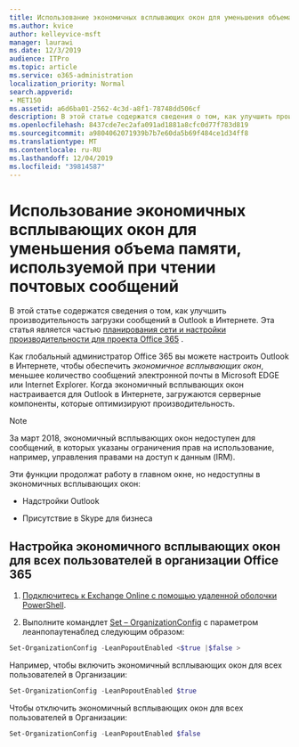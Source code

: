 ```yaml
---
title: Использование экономичных всплывающих окон для уменьшения объема памяти, используемой при чтении почтовых сообщений
ms.author: kvice
author: kelleyvice-msft
manager: laurawi
ms.date: 12/3/2019
audience: ITPro
ms.topic: article
ms.service: o365-administration
localization_priority: Normal
search.appverid:
- MET150
ms.assetid: a6d6ba01-2562-4c3d-a8f1-78748dd506cf
description: В этой статье содержатся сведения о том, как улучшить производительность загрузки сообщений в Outlook в Интернете.
ms.openlocfilehash: 8437cde7ec2afa091ad1881a8cfc0d77f783d819
ms.sourcegitcommit: a9804062071939b7b7e60da5b69f484ce1d34ff8
ms.translationtype: MT
ms.contentlocale: ru-RU
ms.lasthandoff: 12/04/2019
ms.locfileid: "39814587"
---
```

# <a name="use-lean-popouts-to-reduce-memory-used-when-reading-mail-messages"></a>Использование экономичных всплывающих окон для уменьшения объема памяти, используемой при чтении почтовых сообщений

В этой статье содержатся сведения о том, как улучшить производительность загрузки сообщений в Outlook в Интернете. Эта статья является частью [планирования сети и настройки производительности для проекта Office 365](https://aka.ms/tune) .
  
Как глобальный администратор Office 365 вы можете настроить Outlook в Интернете, чтобы обеспечить _экономичное всплывающих окон_, меньшее количество сообщений электронной почты в Microsoft EDGE или Internet Explorer. Когда экономичный всплывающих окон настраивается для Outlook в Интернете, загружаются серверные компоненты, которые оптимизируют производительность.
  
> [!NOTE]
> За март 2018, экономичный всплывающих окон недоступен для сообщений, в которых указаны ограничения прав на использование, например, управления правами на доступ к данным (IRM).
  
Эти функции продолжат работу в главном окне, но недоступны в экономичных всплывающих окон:
  
- Надстройки Outlook
  
- Присутствие в Skype для бизнеса
  
## <a name="to-configure-lean-popouts-for-all-users-within-your-office-365-organization"></a>Настройка экономичного всплывающих окон для всех пользователей в организации Office 365
  
1. [Подключитесь к Exchange Online с помощью удаленной оболочки PowerShell](https://technet.microsoft.com/library/jj984289%28v=exchg.150%29.aspx ).
  
2. Выполните командлет [Set – OrganizationConfig](https://technet.microsoft.com/library/aa997443%28v=exchg.160%29.aspx) с параметром леанпопаутенаблед следующим образом:

  ```powershell
  Set-OrganizationConfig -LeanPopoutEnabled <$true |$false >
  ```

  Например, чтобы включить экономичный всплывающих окон для всех пользователей в Организации:
  
  ```powershell
  Set-OrganizationConfig -LeanPopoutEnabled $true
  ```

  Чтобы отключить экономичный всплывающих окон для всех пользователей в Организации:

  ```powershell
  Set-OrganizationConfig -LeanPopoutEnabled $false
  ```
